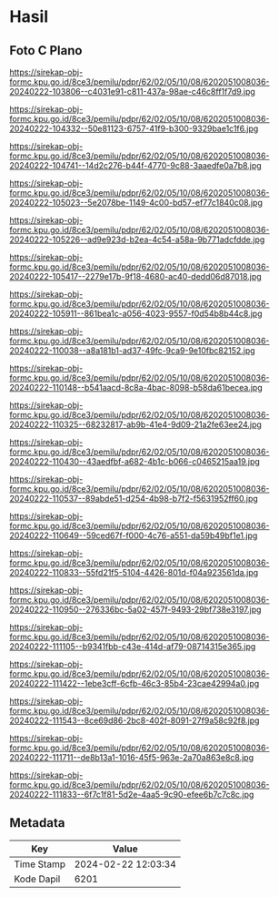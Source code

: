 # Hasil

## Foto C Plano

https://sirekap-obj-formc.kpu.go.id/8ce3/pemilu/pdpr/62/02/05/10/08/6202051008036-20240222-103806--c4031e91-c811-437a-98ae-c46c8ff1f7d9.jpg

https://sirekap-obj-formc.kpu.go.id/8ce3/pemilu/pdpr/62/02/05/10/08/6202051008036-20240222-104332--50e81123-6757-41f9-b300-9329bae1c1f6.jpg

https://sirekap-obj-formc.kpu.go.id/8ce3/pemilu/pdpr/62/02/05/10/08/6202051008036-20240222-104741--14d2c276-b44f-4770-9c88-3aaedfe0a7b8.jpg

https://sirekap-obj-formc.kpu.go.id/8ce3/pemilu/pdpr/62/02/05/10/08/6202051008036-20240222-105023--5e2078be-1149-4c00-bd57-ef77c1840c08.jpg

https://sirekap-obj-formc.kpu.go.id/8ce3/pemilu/pdpr/62/02/05/10/08/6202051008036-20240222-105226--ad9e923d-b2ea-4c54-a58a-9b771adcfdde.jpg

https://sirekap-obj-formc.kpu.go.id/8ce3/pemilu/pdpr/62/02/05/10/08/6202051008036-20240222-105417--2279e17b-9f18-4680-ac40-dedd06d87018.jpg

https://sirekap-obj-formc.kpu.go.id/8ce3/pemilu/pdpr/62/02/05/10/08/6202051008036-20240222-105911--861bea1c-a056-4023-9557-f0d54b8b44c8.jpg

https://sirekap-obj-formc.kpu.go.id/8ce3/pemilu/pdpr/62/02/05/10/08/6202051008036-20240222-110038--a8a181b1-ad37-49fc-9ca9-9e10fbc82152.jpg

https://sirekap-obj-formc.kpu.go.id/8ce3/pemilu/pdpr/62/02/05/10/08/6202051008036-20240222-110148--b541aacd-8c8a-4bac-8098-b58da61becea.jpg

https://sirekap-obj-formc.kpu.go.id/8ce3/pemilu/pdpr/62/02/05/10/08/6202051008036-20240222-110325--68232817-ab9b-41e4-9d09-21a2fe63ee24.jpg

https://sirekap-obj-formc.kpu.go.id/8ce3/pemilu/pdpr/62/02/05/10/08/6202051008036-20240222-110430--43aedfbf-a682-4b1c-b066-c0465215aa19.jpg

https://sirekap-obj-formc.kpu.go.id/8ce3/pemilu/pdpr/62/02/05/10/08/6202051008036-20240222-110537--89abde51-d254-4b98-b7f2-f5631952ff60.jpg

https://sirekap-obj-formc.kpu.go.id/8ce3/pemilu/pdpr/62/02/05/10/08/6202051008036-20240222-110649--59ced67f-f000-4c76-a551-da59b49bf1e1.jpg

https://sirekap-obj-formc.kpu.go.id/8ce3/pemilu/pdpr/62/02/05/10/08/6202051008036-20240222-110833--55fd21f5-5104-4426-801d-f04a923561da.jpg

https://sirekap-obj-formc.kpu.go.id/8ce3/pemilu/pdpr/62/02/05/10/08/6202051008036-20240222-110950--276336bc-5a02-457f-9493-29bf738e3197.jpg

https://sirekap-obj-formc.kpu.go.id/8ce3/pemilu/pdpr/62/02/05/10/08/6202051008036-20240222-111105--b9341fbb-c43e-414d-af79-08714315e365.jpg

https://sirekap-obj-formc.kpu.go.id/8ce3/pemilu/pdpr/62/02/05/10/08/6202051008036-20240222-111422--1ebe3cff-6cfb-46c3-85b4-23cae42994a0.jpg

https://sirekap-obj-formc.kpu.go.id/8ce3/pemilu/pdpr/62/02/05/10/08/6202051008036-20240222-111543--8ce69d86-2bc8-402f-8091-27f9a58c92f8.jpg

https://sirekap-obj-formc.kpu.go.id/8ce3/pemilu/pdpr/62/02/05/10/08/6202051008036-20240222-111711--de8b13a1-1016-45f5-963e-2a70a863e8c8.jpg

https://sirekap-obj-formc.kpu.go.id/8ce3/pemilu/pdpr/62/02/05/10/08/6202051008036-20240222-111833--6f7c1f81-5d2e-4aa5-9c90-efee6b7c7c8c.jpg


## Metadata

| Key        | Value               |
| ---------- | ------------------- |
| Time Stamp | 2024-02-22 12:03:34 |
| Kode Dapil | 6201                |



